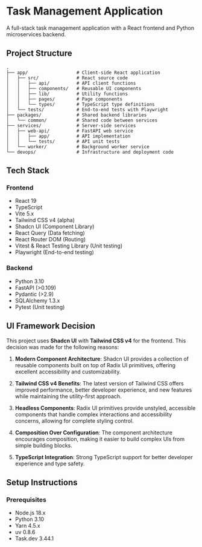 # Task Management Application

A full-stack task management application with a React frontend and Python microservices backend.

## Project Structure

```
.
├── app/                  # Client-side React application
│   ├── src/              # React source code
│   │   ├── api/          # API client functions
│   │   ├── components/   # Reusable UI components
│   │   ├── lib/          # Utility functions
│   │   ├── pages/        # Page components
│   │   └── types/        # TypeScript type definitions
│   └── tests/            # End-to-end tests with Playwright
├── packages/             # Shared backend libraries
│   └── common/           # Shared code between services
├── services/             # Server-side services
│   ├── web-api/          # FastAPI web service
│   │   ├── app/          # API implementation
│   │   └── tests/        # API unit tests
│   └── worker/           # Background worker service
└── devops/               # Infrastructure and deployment code
```

## Tech Stack

### Frontend
- React 19
- TypeScript
- Vite 5.x
- Tailwind CSS v4 (alpha)
- Shadcn UI (Component Library)
- React Query (Data fetching)
- React Router DOM (Routing)
- Vitest & React Testing Library (Unit testing)
- Playwright (End-to-end testing)

### Backend
- Python 3.10
- FastAPI (>0.109)
- Pydantic (>2.9)
- SQLAlchemy 1.3.x
- Pytest (Unit testing)

## UI Framework Decision

This project uses **Shadcn UI** with **Tailwind CSS v4** for the frontend. This decision was made for the following reasons:

1. **Modern Component Architecture**: Shadcn UI provides a collection of reusable components built on top of Radix UI primitives, offering excellent accessibility and customizability.

2. **Tailwind CSS v4 Benefits**: The latest version of Tailwind CSS offers improved performance, better developer experience, and new features while maintaining the utility-first approach.

3. **Headless Components**: Radix UI primitives provide unstyled, accessible components that handle complex interactions and accessibility concerns, allowing for complete styling control.

4. **Composition Over Configuration**: The component architecture encourages composition, making it easier to build complex UIs from simple building blocks.

5. **TypeScript Integration**: Strong TypeScript support for better developer experience and type safety.

## Setup Instructions

### Prerequisites
- Node.js 18.x
- Python 3.10
- Yarn 4.5.x
- uv 0.8.6
- Task.dev 3.44.1

